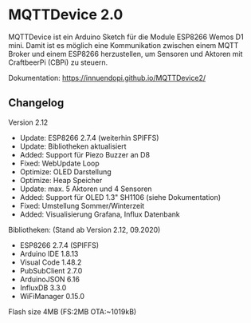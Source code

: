 # MQTTDevice 2.0

MQTTDevice ist ein Arduino Sketch für die Module ESP8266 Wemos D1 mini. Damit ist es möglich eine Kommunikation zwischen einem MQTT Broker und einem ESP8266 herzustellen, um Sensoren und Aktoren mit CraftbeerPi (CBPi) zu steuern.

Dokumentation: <https://innuendopi.github.io/MQTTDevice2/>

## Changelog

Version 2.12

- Update:   ESP8266 2.7.4 (weiterhin SPIFFS)
- Update:   Bibliotheken aktualisiert
- Added:    Support für Piezo Buzzer an D8
- Fixed:    WebUpdate Loop
- Optimize: OLED Darstellung
- Optimize: Heap Speicher
- Update:   max. 5 Aktoren und 4 Sensoren
- Added:    Support für OLED 1.3" SH1106 (siehe Dokumentation)
- Fixed:    Umstellung Sommer/Winterzeit
- Added:    Visualisierung Grafana, Influx Datenbank

Bibliotheken: (Stand ab Version 2.12, 09.2020)

- ESP8266 2.7.4 (SPIFFS)
- Arduino IDE 1.8.13
- Visual Code 1.48.2
- PubSubClient 2.7.0
- ArduinoJSON 6.16
- InfluxDB 3.3.0
- WiFiManager 0.15.0

Flash size 4MB (FS:2MB OTA:~1019kB)
